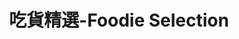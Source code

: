 ---
title: "吃貨精選-Foodie Selection"
description: "探索全台美食競賽，發現在地美味，品嚐競技精神"
keywords:
  - 美食競賽
  - 台灣美食
  - 美食精選
datePublished: "2025-06-30"
dateModified: "2025-07-01"
city: "所有城市"
district: "所有行政區"
award: "500盤"
year: "2024"
page: 20
count: 310

restaurants:
  - name: "辰壽司·割烹·會席"
    address: "台北市松山區敦化北路167號B1"
    phone: "0277076666"
    geo: "25.054766997553862, 121.54941188931664"
    google_map: "https://maps.app.goo.gl/VQVxZzJpD9a8eaL88"
    footinder: "https://footinder.com.tw/%E5%8F%B0%E5%8C%97%E5%B8%82%E6%9D%BE%E5%B1%B1%E5%8D%80/47741/"
    official: "http://www.csclub.com.tw/"
    award:
    - name: "500盤"
      year: "2024"
  - name: "壽司芳 台北 Sushiyoshi Taipei"
    address: "台北市大安區忠孝東路四段216巷19弄12號"
    phone: "0227215560"
    geo: "25.040238780732103, 121.55369117224443"
    google_map: "https://maps.app.goo.gl/KTLvcLChsTBH9fdu5"
    footinder: "https://footinder.com.tw/%e5%8f%b0%e5%8c%97%e5%b8%82%e5%a4%a7%e5%ae%89%e5%8d%80/110875/"
    official: "https://www.facebook.com/sushiyoshitaipei/"
    award:
    - name: "500盤"
      year: "2024"
  - name: "首烏廚EAT"
    address: "新竹縣竹北市成功二街31號"
    phone: "036688609"
    geo: "24.820187283396464, 121.02329568987837"
    google_map: "https://maps.app.goo.gl/xk4nBoghWkthcgor6"
    footinder: "https://footinder.com.tw/%E6%96%B0%E7%AB%B9%E7%B8%A3%E7%AB%B9%E5%8C%97%E5%B8%82/127911/"
    official: "https://www.facebook.com/profile.php?id=100064184345026"
    award:
    - name: "500盤"
      year: "2024"
  - name: "石桌羊肉店"
    address: "嘉義縣竹崎鄉中和村石棹21之39號"
    phone: "052562506"
    geo: "23.472616480362042, 120.69662092781182"
    google_map: "https://maps.app.goo.gl/bM6oijU6BwvzL9Gr7"
    footinder: "https://footinder.com.tw/%E5%98%89%E7%BE%A9%E7%B8%A3%E7%AB%B9%E5%B4%8E%E9%84%89/128986/"
    official: "https://www.facebook.com/Alishanmutton/"
    award:
    - name: "500盤"
      year: "2024"
  - name: "BANKER Martini Bar (深夜銀行家牛排館)"
    address: "台北市大安區安和路一段83號"
    phone: "0223253883"
    geo: "25.036609153321766, 121.55233008703554"
    google_map: "https://maps.app.goo.gl/e7tW5qM1HTNut3tU9"
    footinder: "https://footinder.com.tw/%E5%8F%B0%E5%8C%97%E5%B8%82%E5%A4%A7%E5%AE%89%E5%8D%80/36448/"
    official: "https://www.instagram.com/banker_martinibar/"
    award:
    - name: "500盤"
      year: "2024"
  - name: "時時香"
    address: "分店眾多請自行搜尋"
    phone: ""
    geo: ""
    google_map: "https://www.google.com/maps/search/%E6%99%82%E6%99%82%E9%A6%99/@25.0630022,121.4293789,11.63z?entry=ttu&g_ep=EgoyMDI1MDYxMS4wIKXMDSoASAFQAw%3D%3D"
    footinder: "https://footinder.com.tw/%E5%8F%B0%E5%8C%97%E5%B8%82%E4%BF%A1%E7%BE%A9%E5%8D%80/33920/"
    official: "https://ricebar.com.tw/"
    award:
    - name: "500盤"
      year: "2024"
  - name: "雙城雙廚"
    address: "台北市信義區嘉興街175巷2弄8號"
    phone: ""
    geo: "25.02748479024552, 121.55742378606605"
    google_map: "https://maps.app.goo.gl/43WJp92iomFfxDnr9"
    footinder: "https://footinder.com.tw/%E5%8F%B0%E5%8C%97%E5%B8%82%E4%BF%A1%E7%BE%A9%E5%8D%80/362164/"
    official: ""
    award:
    - name: "500盤"
      year: "2024"
  - name: "十得私廚"
    address: "台北市中山區中山北路二段185號2樓"
    phone: "0933737893"
    geo: "25.063868303245837, 121.5226139269664"
    google_map: "https://maps.app.goo.gl/mZtSoEDiC8dVomu86"
    footinder: "https://footinder.com.tw/%E5%8F%B0%E5%8C%97%E5%B8%82%E4%B8%AD%E5%B1%B1%E5%8D%80/7753/"
    official: "https://www.10de10der.com/pages/10der-shop"
    award:
    - name: "500盤"
      year: "2024"
  - name: "侍燒肉"
    address: "台北市大安區敦化南路一段177巷22號1樓"
    phone: "0227710595"
    geo: "25.043001375359168, 121.55008876697414"
    google_map: "https://maps.app.goo.gl/yVygpqd32E3QZw6Z7"
    footinder: "https://footinder.com.tw/%e5%8f%b0%e5%8c%97%e5%b8%82%e5%a4%a7%e5%ae%89%e5%8d%80/362166/"
    official: "https://www.facebook.com/samuraiyakiniku2023"
    award:
    - name: "500盤"
      year: "2024"
---